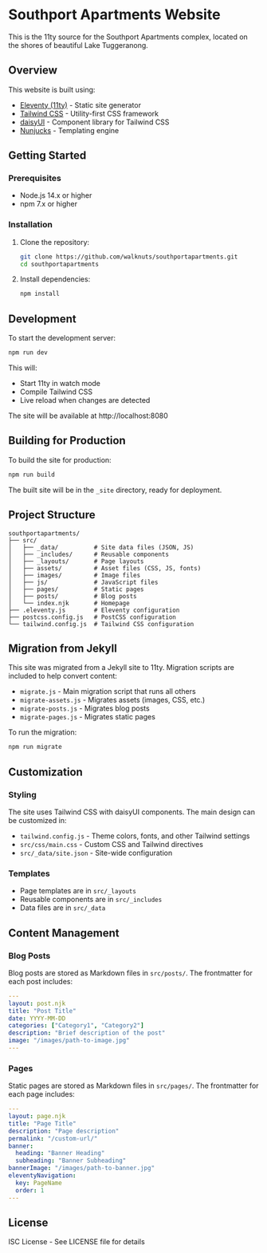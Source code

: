 # Southport Apartments Website

This is the 11ty source for the Southport Apartments complex, located on the shores of beautiful Lake Tuggeranong.

## Overview

This website is built using:
- [Eleventy (11ty)](https://www.11ty.dev/) - Static site generator
- [Tailwind CSS](https://tailwindcss.com/) - Utility-first CSS framework
- [daisyUI](https://daisyui.com/) - Component library for Tailwind CSS
- [Nunjucks](https://mozilla.github.io/nunjucks/) - Templating engine

## Getting Started

### Prerequisites

- Node.js 14.x or higher
- npm 7.x or higher

### Installation

1. Clone the repository:
   ```bash
   git clone https://github.com/walknuts/southportapartments.git
   cd southportapartments
   ```

2. Install dependencies:
   ```bash
   npm install
   ```

## Development

To start the development server:

```bash
npm run dev
```

This will:
- Start 11ty in watch mode
- Compile Tailwind CSS
- Live reload when changes are detected

The site will be available at http://localhost:8080

## Building for Production

To build the site for production:

```bash
npm run build
```

The built site will be in the `_site` directory, ready for deployment.

## Project Structure

```
southportapartments/
├── src/
│   ├── _data/          # Site data files (JSON, JS)
│   ├── _includes/      # Reusable components
│   ├── _layouts/       # Page layouts
│   ├── assets/         # Asset files (CSS, JS, fonts)
│   ├── images/         # Image files
│   ├── js/             # JavaScript files
│   ├── pages/          # Static pages
│   ├── posts/          # Blog posts
│   └── index.njk       # Homepage
├── .eleventy.js        # Eleventy configuration
├── postcss.config.js   # PostCSS configuration
└── tailwind.config.js  # Tailwind CSS configuration
```

## Migration from Jekyll

This site was migrated from a Jekyll site to 11ty. Migration scripts are included to help convert content:

- `migrate.js` - Main migration script that runs all others
- `migrate-assets.js` - Migrates assets (images, CSS, etc.)
- `migrate-posts.js` - Migrates blog posts
- `migrate-pages.js` - Migrates static pages

To run the migration:

```bash
npm run migrate
```

## Customization

### Styling

The site uses Tailwind CSS with daisyUI components. The main design can be customized in:

- `tailwind.config.js` - Theme colors, fonts, and other Tailwind settings
- `src/css/main.css` - Custom CSS and Tailwind directives
- `src/_data/site.json` - Site-wide configuration

### Templates

- Page templates are in `src/_layouts`
- Reusable components are in `src/_includes`
- Data files are in `src/_data`

## Content Management

### Blog Posts

Blog posts are stored as Markdown files in `src/posts/`. The frontmatter for each post includes:

```yaml
---
layout: post.njk
title: "Post Title"
date: YYYY-MM-DD
categories: ["Category1", "Category2"]
description: "Brief description of the post"
image: "/images/path-to-image.jpg"
---
```

### Pages

Static pages are stored as Markdown files in `src/pages/`. The frontmatter for each page includes:

```yaml
---
layout: page.njk
title: "Page Title"
description: "Page description"
permalink: "/custom-url/"
banner:
  heading: "Banner Heading"
  subheading: "Banner Subheading"
bannerImage: "/images/path-to-banner.jpg"
eleventyNavigation:
  key: PageName
  order: 1
---
```

## License

ISC License - See LICENSE file for details